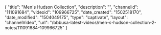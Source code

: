 {
    "title": "Men's Hudson Collection",
    "description": "",
    "channelid": "111091684",
    "videoid": "109966725",
    "date_created": "1502518170",
    "date_modified": "1504049175",
    "type": "captivate",
    "layout": "channelVideo",
    "url": "\/bbbusa-latest-videos\/men-s-hudson-collection-2-notes\/111091684-109966725"
}